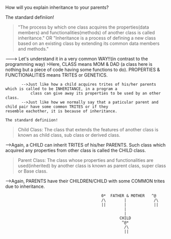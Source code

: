 How will you explain inheritance to your parents?

   The standard definiion!
   
>"The process by which one class acquires the properties(data members) and functionalities(methods) of another class is called inheritance."
OR
"Inheritance is a process of defining a new class based on an existing class by extending its common data members and methods."

---> Let's understand it in a very common WAY!!(in contrast to the programming way)
     >Here, CLASS means MOM & DAD (a class here is nothing but a piece of code having some functions to do).
            PROPERTIES & FUNCTIONALITIES means TRITES or GENETICS.
           
           -->Just like how a child acquires trites of his/her parents which is called to be INHERITANCE, in a program a
               class can give away its properties to be used by an other class. 
           -->Just like how we normally say that a paticular parent and child pair have some common TRITES or if they                        resemble eachother, it is because of inheritance. 
           
    The standard definiion!
     
>Child Class:
The class that extends the features of another class is known as child class, sub class or derived class.

-->Again, a CHILD can inherit TRITES of his/her PARENTS.
            Such class which acquired any properties from other class is called the CHILD class.
      

>Parent Class:
The class whose properties and functionalities are used(inherited) by another class is known as parent class, super class or Base class.

-->Again, PARENTS have their CHILDREN/CHILD with some COMMON trites due to inheritance.

                                                     
                                               
                                              0*  FATHER & MOTHER   ^@
                                              /\        |            /\
                                              ||        |            || 
                                                        | 
                                                        |
                                                      CHILD
                                                       ^@*
                                                        /\
                                                        ||


